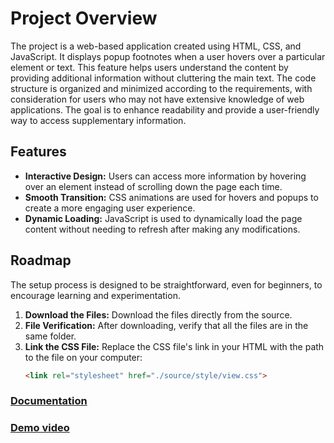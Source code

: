 # Project Overview

The project is a web-based application created using HTML, CSS, and JavaScript. It displays popup footnotes when a user hovers over a particular element or text. This feature helps users understand the content by providing additional information without cluttering the main text. The code structure is organized and minimized according to the requirements, with consideration for users who may not have extensive knowledge of web applications. The goal is to enhance readability and provide a user-friendly way to access supplementary information.

## Features

- **Interactive Design:** Users can access more information by hovering over an element instead of scrolling down the page each time.
- **Smooth Transition:** CSS animations are used for hovers and popups to create a more engaging user experience.
- **Dynamic Loading:** JavaScript is used to dynamically load the page content without needing to refresh after making any modifications.

## Roadmap

The setup process is designed to be straightforward, even for beginners, to encourage learning and experimentation.

1. **Download the Files:** Download the files directly from the source. 
2. **File Verification:** After downloading, verify that all the files are in the same folder.
3. **Link the CSS File:** Replace the CSS file's link in your HTML with the path to the file on your computer:
   ```html
   <link rel="stylesheet" href="./source/style/view.css">


### [Documentation](docs/documentation.md)

### [Demo video](demo/CSE_210_Team_9_Tinyfoot_Demo.mp4)
